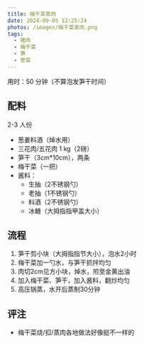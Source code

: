 ```yaml
---
title: 梅干菜蒸肉
date: 2024-09-05 12:25:24
photos: /images/梅干菜蒸肉.png
tags:
  - 猪肉
  - 梅干菜
  - 笋
  - 荤菜
---
```


用时：50 分钟（不算泡发笋干时间）

## 配料

2-3 人份

- 葱姜料酒（焯水用）
- 三花肉/五花肉 1 kg（2磅）
- 笋干（3cm*10cm），两条
- 梅干菜（一把）
- 酱料：
  - 生抽（2不锈钢勺）
  - 老抽（1不锈钢勺）
  - 料酒（2不锈钢勺）
  - 冰糖（大拇指指甲盖大小）

<!--more-->

## 流程

1. 笋干剪小块（大拇指指节大小），泡水2小时
2. 梅干菜加一勺水，与笋干抓拌均匀
3. 肉切2cm见方小块，焯水，煎至金黄出油
4. 加入梅干菜、笋干，加入酱料，翻炒均匀
5. 高压锅蒸，水开后蒸制30分钟

## 评注

- 梅干菜烧/扣/蒸肉各地做法好像挺不一样的
